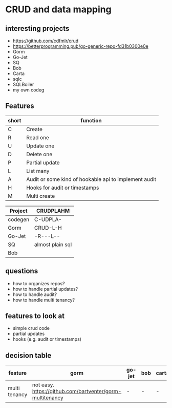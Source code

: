 # CRUD and data mapping

## interesting projects

- <https://github.com/cdfmlr/crud>
- <https://betterprogramming.pub/go-generic-repo-fd31b0300e0e>
- Gorm
- Go-Jet
- SQ
- Bob
- Carta
- sqlc
- SQLBoiler
- my own codeg

## Features

| short | function                                              |
| ----- | ----------------------------------------------------- |
| C     | Create                                                |
| R     | Read one                                              |
| U     | Update one                                            |
| D     | Delete one                                            |
| P     | Partial update                                        |
| L     | List many                                             |
| A     | Audit or some kind of hookable api to implement audit |
| H     | Hooks for audit or timestamps                         |
| M     | Multi create                                          |

| Project | CRUDPLAHM        |
| ------- | ---------------- |
| codegen | C-UDPLA-         |
| Gorm    | CRUD-L-H         |
| Go-Jet  | -R---L--         |
| SQ      | almost plain sql |
| Bob     |                  |

## questions

- how to organizes repos?
- how to handle partial updates?
- how to handle audit?
- how to handle multi tenancy?

## features to look at

- simple crud code
- partial updates
- hooks (e.g. audit or timestamps)

## decision table

| feature       | gorm                                                      | go-jet | bob | carta | sqlc                                                                       |
| ------------- | --------------------------------------------------------- | ------ | --- | ----- | -------------------------------------------------------------------------- |
| multi tenancy | not easy. https://github.com/bartventer/gorm-multitenancy | -      | -   | -     | workaround [discussion](https://github.com/sqlc-dev/sqlc/discussions/1108) |
